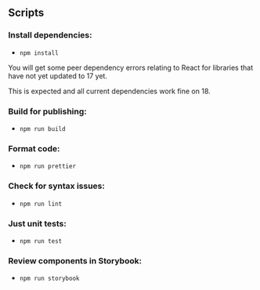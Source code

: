 ## Scripts

### Install dependencies:

- `npm install`

You will get some peer dependency errors relating to React for libraries that have not yet updated to 17 yet.

This is expected and all current dependencies work fine on 18.

### Build for publishing:

- `npm run build`

### Format code:

- `npm run prettier`

### Check for syntax issues:

- `npm run lint`

### Just unit tests:

- `npm run test`

### Review components in Storybook:

- `npm run storybook`
